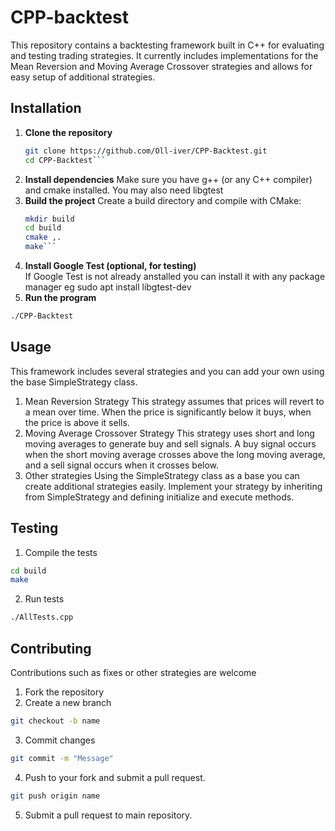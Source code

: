 # CPP-backtest
This repository contains a backtesting framework built in C++ for evaluating and testing trading strategies. It currently includes implementations for the Mean Reversion and Moving Average Crossover strategies and allows for easy setup of additional strategies.

## Installation
1. **Clone the repository**
   ```bash
   git clone https://github.com/Oll-iver/CPP-Backtest.git
   cd CPP-Backtest```
2. **Install dependencies**
   Make sure you have g++ (or any C++ compiler) and cmake installed. You may also need libgtest
3. **Build the project**
   Create a build directory and compile with CMake:
   ```bash
   mkdir build
   cd build
   cmake ,.
   make```  
4. **Install Google Test (optional, for testing)**  
  If Google Test is not already anstalled you can install it with any package manager eg sudo apt install libgtest-dev
5. **Run the program**
  ```bash
  ./CPP-Backtest
  ```

## Usage
This framework includes several strategies and you can add your own using the base SimpleStrategy class.
1. Mean Reversion Strategy
  This strategy assumes that prices will revert to a mean over time. When the price is significantly below it buys, when the price is above it sells.
2. Moving Average Crossover Strategy
   This strategy uses short and long moving averages to generate buy and sell signals. A buy signal occurs when the short moving average crosses above the long moving average, and a sell signal occurs when it crosses below.
3. Other strategies
  Using the SimpleStrategy class as a base you can create additional strategies easily. Implement your strategy by inheriting from SimpleStrategy and defining initialize and execute methods.

## Testing
1. Compile the tests
  ```bash
  cd build
  make
```
2. Run tests
  ```bash
  ./AllTests.cpp
```

## Contributing
Contributions such as fixes or other strategies are welcome
1. Fork the repository
2. Create a new branch
  ```bash
  git checkout -b name
```
3. Commit changes
  ```bash
  git commit -m "Message"
```
4. Push to your fork and submit a pull request.
  ```bash
  git push origin name
```
5. Submit a pull request to main repository.
